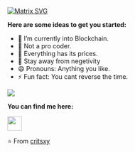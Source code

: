 [![Matrix SVG](https://raw.githubusercontent.com/rodrigograca31/rodrigograca31/master/matrix.svg)](https://www.youtube.com/watch?v=SDkAGkd4NLc)

**Here are some ideas to get you started:**

- 🔭 I’m currently into Blockchain.
- 🌱 Not a pro coder.
- 👯 Everything has its prices.
- 🤔 Stay away from negetivity 
- 😄 Pronouns: Anything you like.
- ⚡ Fun fact: You cant reverse the time.

![](https://github-readme-stats.vercel.app/api?username=critsxy&show_icons=true&title_color=E88795&icon_color=FF33FF&text_color=D6BCD5&bg_color=151515)
  
 
**You can find me here:**  
<!-- <a><img src="https://icon-library.net//images/icon-programmer/icon-programmer-14.jpg" width="150px" height="150px" /></a> |
|:---------------------------------------------------------------------------------------------------------------------------------------: |
<a href="https://www.linkedin.com/in/sanchit-vijay-774432178"><img src="https://github.com/hussainweb/hussainweb/blob/main/icons/linkedin.png" width="32px" height="32px"></a>
<a href="https://medium.com/@sanchitvj"><img src="https://cdn.jsdelivr.net/npm/simple-icons@3.0.1/icons/medium.svg" width="32px" height="32px"></a>
<a href="https://www.kaggle.com/sanchitvj"><img src="https://cdn4.iconfinder.com/data/icons/logos-and-brands/512/189_Kaggle_logo_logos-512.png" width="32px" height="32px"></a>
-->

<a href="https://mobile.twitter.com/critsxy"><img src="https://github.com/hussainweb/hussainweb/blob/main/icons/twitter.png" _blank width="32px" height="32px"></a>
  

<!--<br>**Visitors Count**  
![VisitorCount](https://profile-counter.glitch.me/{critsxy}/count.svg)
-->
⭐️ From [critsxy](https://github.com/[critsxy])
